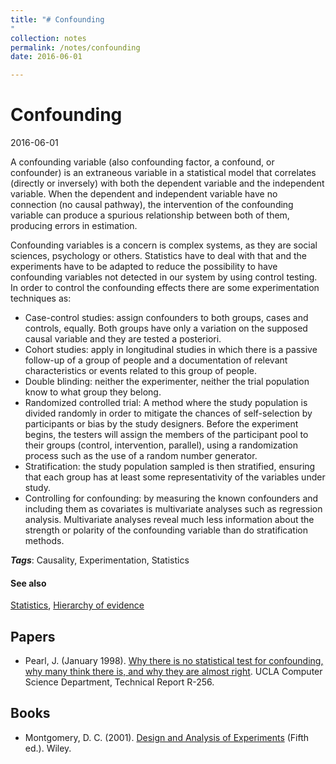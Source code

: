```yaml
---
title: "# Confounding
"
collection: notes
permalink: /notes/confounding
date: 2016-06-01

---
```


# Confounding

2016-06-01

A confounding variable (also confounding factor, a confound, or confounder) is an extraneous variable in a statistical model that correlates (directly or inversely) with both the dependent variable and the independent variable. When the dependent and independent variable have no connection (no causal pathway), the intervention of the confounding variable can produce a spurious relationship between both of them, producing errors in estimation.

Confounding variables is a concern is complex systems, as they are social sciences, psychology or others. Statistics have to deal with that and the experiments have to be adapted to reduce the possibility to have confounding variables not detected in our system by using control testing. In order to control the confounding effects there are some experimentation techniques as:
* Case-control studies: assign confounders to both groups, cases and controls, equally. Both groups have only a variation on the supposed causal variable and they are tested a posteriori.
* Cohort studies: apply in longitudinal studies in which there is a passive follow-up of a group of people and a documentation of relevant characteristics or events related to this group of people.
* Double blinding: neither the experimenter, neither the trial population know to what group they belong.
* Randomized controlled trial: A method where the study population is divided randomly in order to mitigate the chances of self-selection by participants or bias by the study designers. Before the experiment begins, the testers will assign the members of the participant pool to their groups (control, intervention, parallel), using a randomization process such as the use of a random number generator.
* Stratification: the study population sampled is then stratified, ensuring that each group has at least some representativity of the variables under study.
* Controlling for confounding: by measuring the known confounders and including them as covariates is multivariate analyses such as regression analysis. Multivariate analyses reveal much less information about the strength or polarity of the confounding variable than do stratification methods.

***Tags***: Causality, Experimentation, Statistics

#### See also
[Statistics](/notes/statistics), [Hierarchy of evidence](/notes/hierarchy_of_evidence)


## Papers
* Pearl, J. (January 1998). [Why there is no statistical test for confounding, why many think there is, and why they are almost right](http://ftp.cs.ucla.edu/pub/stat_ser/R256.pdf). UCLA Computer Science Department, Technical Report R-256.

## Books
* Montgomery, D. C. (2001). [Design and Analysis of Experiments](https://www.goodreads.com/book/show/1102716.Design_and_Analysis_of_Experiments) (Fifth ed.). Wiley.


